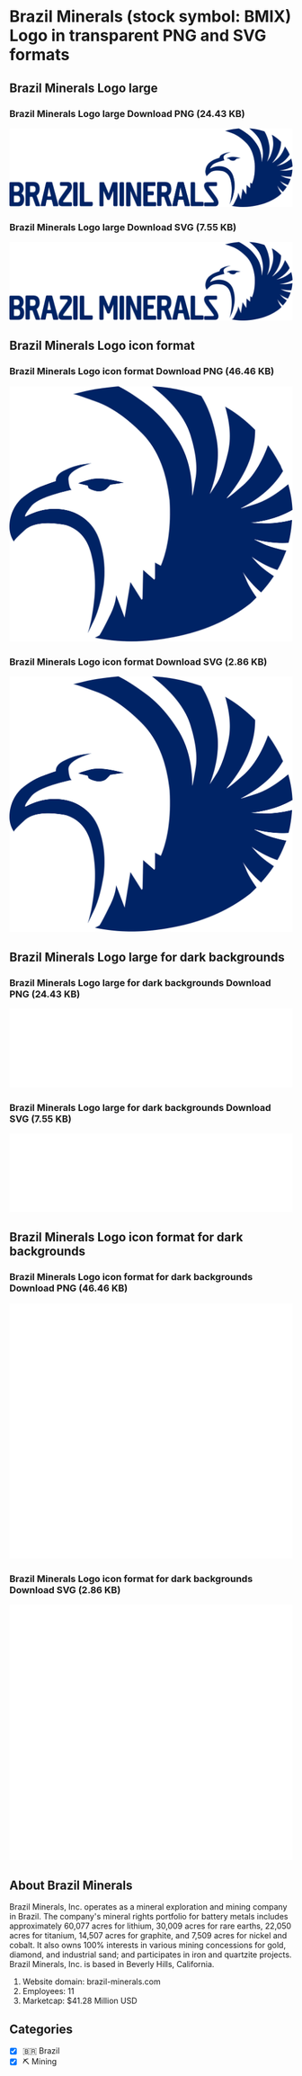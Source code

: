 # Brazil Minerals (stock symbol: BMIX) Logo in transparent PNG and SVG formats

## Brazil Minerals Logo large

### Brazil Minerals Logo large Download PNG (24.43 KB)

![Brazil Minerals Logo large Download PNG (24.43 KB)](/img/orig/BMIX_BIG-0fed6dc0.png)

### Brazil Minerals Logo large Download SVG (7.55 KB)

![Brazil Minerals Logo large Download SVG (7.55 KB)](/img/orig/BMIX_BIG-981eede0.svg)

## Brazil Minerals Logo icon format

### Brazil Minerals Logo icon format Download PNG (46.46 KB)

![Brazil Minerals Logo icon format Download PNG (46.46 KB)](/img/orig/BMIX-9a958aaf.png)

### Brazil Minerals Logo icon format Download SVG (2.86 KB)

![Brazil Minerals Logo icon format Download SVG (2.86 KB)](/img/orig/BMIX-4e33ab06.svg)

## Brazil Minerals Logo large for dark backgrounds

### Brazil Minerals Logo large for dark backgrounds Download PNG (24.43 KB)

![Brazil Minerals Logo large for dark backgrounds Download PNG (24.43 KB)](/img/orig/BMIX_BIG.D-53f95e7e.png)

### Brazil Minerals Logo large for dark backgrounds Download SVG (7.55 KB)

![Brazil Minerals Logo large for dark backgrounds Download SVG (7.55 KB)](/img/orig/BMIX_BIG.D-efdff982.svg)

## Brazil Minerals Logo icon format for dark backgrounds

### Brazil Minerals Logo icon format for dark backgrounds Download PNG (46.46 KB)

![Brazil Minerals Logo icon format for dark backgrounds Download PNG (46.46 KB)](/img/orig/BMIX.D-ce855706.png)

### Brazil Minerals Logo icon format for dark backgrounds Download SVG (2.86 KB)

![Brazil Minerals Logo icon format for dark backgrounds Download SVG (2.86 KB)](/img/orig/BMIX.D-4c7847bf.svg)

## About Brazil Minerals

Brazil Minerals, Inc. operates as a mineral exploration and mining company in Brazil. The company's mineral rights portfolio for battery metals includes approximately 60,077 acres for lithium, 30,009 acres for rare earths, 22,050 acres for titanium, 14,507 acres for graphite, and 7,509 acres for nickel and cobalt. It also owns 100% interests in various mining concessions for gold, diamond, and industrial sand; and participates in iron and quartzite projects. Brazil Minerals, Inc. is based in Beverly Hills, California.

1. Website domain: brazil-minerals.com
2. Employees: 11
3. Marketcap: $41.28 Million USD


## Categories
- [x] 🇧🇷 Brazil
- [x] ⛏️ Mining
